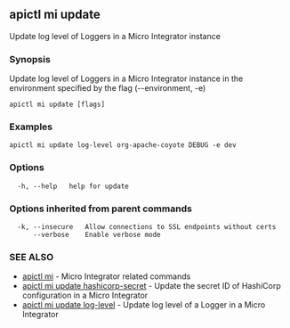 ## apictl mi update

Update log level of Loggers in a Micro Integrator instance

### Synopsis

Update log level of Loggers in a Micro Integrator instance in the environment specified by the flag (--environment, -e)

```
apictl mi update [flags]
```

### Examples

```
apictl mi update log-level org-apache-coyote DEBUG -e dev
```

### Options

```
  -h, --help   help for update
```

### Options inherited from parent commands

```
  -k, --insecure   Allow connections to SSL endpoints without certs
      --verbose    Enable verbose mode
```

### SEE ALSO

* [apictl mi](apictl_mi.md)	 - Micro Integrator related commands
* [apictl mi update hashicorp-secret](apictl_mi_update_hashicorp-secret.md)	 - Update the secret ID of HashiCorp configuration in a Micro Integrator
* [apictl mi update log-level](apictl_mi_update_log-level.md)	 - Update log level of a Logger in a Micro Integrator

